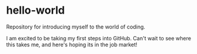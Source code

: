 # hello-world
Repository for introducing myself to the world of coding.

I am excited to be taking my first steps into GitHub. Can't wait to see where this takes me, and here's hoping its in the job market!
